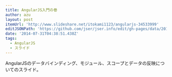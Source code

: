 ```yaml
---
title: AngularJS入門の巻
author: azu
layout: post
itemUrl: 'http://www.slideshare.net/itokami1123/angularjs-34533999'
editJSONPath: 'https://github.com/jser/jser.info/edit/gh-pages/data/2014/07/index.json'
date: '2014-07-31T04:38:51.438Z'
tags:
  - AngularJS
  - スライド
---
```

AngularJSのデータバインディング、モジュール、スコープとデータの反映についてのスライド。

